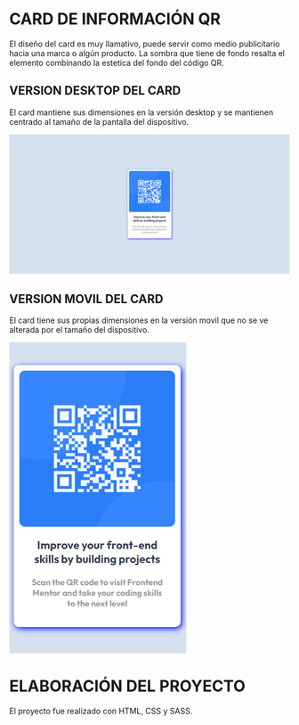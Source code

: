 # CARD DE INFORMACIÓN QR

El diseño del card es muy llamativo, puede servir como medio publicitario hacia una marca o algún producto. La sombra que tiene de fondo resalta el elemento combinando la estetica del fondo del código QR.

## VERSION DESKTOP DEL CARD

El card mantiene sus dimensiones en la versión desktop y se mantienen centrado al tamaño de la pantalla del dispositivo.

![card QR version desktop](./images/design_desktop.png)

## VERSION MOVIL DEL CARD

El card tiene sus propias dimensiones en la versión movil que no se ve alterada por el tamaño del dispositivo.

![card QR version mobile](./images/design_mobile.png)



# ELABORACIÓN DEL PROYECTO

El proyecto fue realizado con HTML, CSS y SASS.
